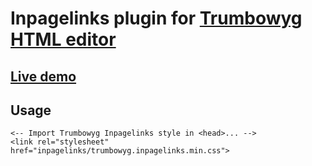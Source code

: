 # Inpagelinks plugin for [Trumbowyg HTML editor](https://alex-d.github.io/Trumbowyg//)
## [Live demo](https://vku-nsk.github.io/tbw-inpagelinks//)
## Usage
```
<-- Import Trumbowyg Inpagelinks style in <head>... -->
<link rel="stylesheet" href="inpagelinks/trumbowyg.inpagelinks.min.css">
```
